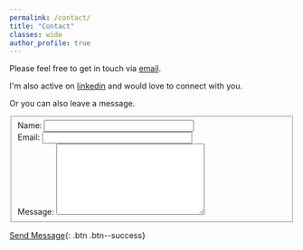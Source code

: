 ```yaml
---
permalink: /contact/
title: "Contact"
classes: wide
author_profile: true
---
```



Please feel free to get in touch via [email](mailto:prajwolc391@gmail.com).  

I'm also active on [linkedin](https://www.linkedin.com/in/prajwol-chhetri-4215b0184) and would love to connect with you.

Or you can also leave a message.
<form>
  <fieldset>
    Name: <input type="text" size="30"><br>
    Email: <input type="text" size="30"><br>
    Message: <textarea class="longInput" cols="30" rows="8"></textarea>
  </fieldset>
</form>
  
[Send Message](#){: .btn .btn--success}
